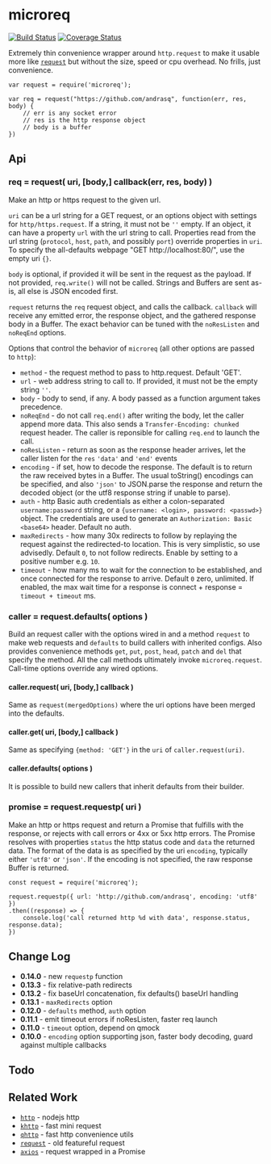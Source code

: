 microreq
========
[![Build Status](https://github.com/andrasq/node-microreq/actions/workflows/nodejs.yml/badge.svg)](https://github.com/andrasq/node-microreq/actions/workflows/nodejs.yml)
[![Coverage Status](https://coveralls.io/repos/github/andrasq/node-microreq/badge.svg?branch=master)](https://coveralls.io/github/andrasq/node-microreq?branch=master)

Extremely thin convenience wrapper around `http.request` to make it usable more like
[`request`](https://npmjs.com/package/request) but without the size, speed or cpu
overhead.  No frills, just convenience.

    var request = require('microreq');

    var req = request("https://github.com/andrasq", function(err, res, body) {
        // err is any socket error
        // res is the http response object
        // body is a buffer
    })


Api
---

### req = request( uri, [body,] callback(err, res, body) )

Make an http or https request to the given url.

`uri` can be a url string for a GET request, or an options object with settings for
`http/https.request`.  If a string, it must not be `''` empty.  If an object, it can
have a property `url` with the url string to call.  Properties read from the url string
(`protocol`, `host`, `path`, and possibly `port`) override properties in `uri`.
To specify the all-defaults webpage "GET http://localhost:80/", use the empty uri `{}`.

`body` is optional, if provided it will be sent in the request as the payload.  If not
provided, `req.write()` will not be called.  Strings and Buffers are sent as-is, all
else is JSON encoded first.

`request` returns the `req` request object, and calls the callback.  `callback` will
receive any emitted error, the response object, and the gathered response body in a
Buffer.  The exact behavior can be tuned with the `noResListen` and `noReqEnd` options.

Options that control the behavior of `microreq` (all other options are passed to `http`):

- `method` - the request method to pass to http.request.  Default 'GET'.
- `url` - web address string to call to.  If provided, it must not be the empty string `''`.
- `body` - body to send, if any.  A body passed as a function argument takes precedence.
- `noReqEnd` - do not call `req.end()` after writing the body, let the caller append
     more data.  This also sends a `Transfer-Encoding: chunked` request header.
     The caller is reponsible for calling `req.end` to launch the call.
- `noResListen` - return as soon as the response header arrives, let the caller listen
    for the `res` `'data'` and `'end'` events
- `encoding` - if set, how to decode the response.  The default is to return the raw
    received bytes in a Buffer.  The usual toString() encodings can be specified, and
    also `'json'` to JSON.parse the response and return the decoded object (or the
    utf8 response string if unable to parse).
- `auth` - http Basic auth credentials as either a colon-separated `username:password`
    string, or a `{username: <login>, password: <passwd>}` object.  The credentials
    are used to generate an `Authorization: Basic <base64>` header.  Default no auth.
- `maxRedirects` - how many 30x redirects to follow by replaying the request against the
    redirected-to location.  This is very simplistic, so use advisedly.  Default `0`,
    to not follow redirects.  Enable by setting to a positive number e.g. `10`.
- `timeout` - how many ms to wait for the connection to be established, and once
    connected for the response to arrive.  Default `0` zero, unlimited.  If enabled,
    the max wait time for a response is connect + response = `timeout + timeout` ms.

### caller = request.defaults( options )

Build an request caller with the options wired in and a method `request` to make web
requests and `defaults` to build callers with inherited configs.  Also provides convenience
methods `get`, `put`, `post`, `head`, `patch` and `del` that specify the method.
All the call methods ultimately invoke `microreq.request`.
Call-time options override any wired options.

#### caller.request( uri, [body,] callback )

Same as `request(mergedOptions)` where the uri options have been merged into the defaults.

#### caller.get( uri, [body,] callback )

Same as specifying `{method: 'GET'}` in the `uri` of `caller.request(uri)`.

#### caller.defaults( options )

It is possible to build new callers that inherit defaults from their builder.

### promise = request.requestp( uri )

Make an http or https request and return a Promise that fulfills with the response,
or rejects with call errors or 4xx or 5xx http errors.  The Promise resolves with
properties `status` the http status code and `data` the returned data.  The format of
the data is as specified by the uri `encoding`, typically either `'utf8'` or `'json'`.
If the encoding is not specified, the raw response Buffer is returned.

    const request = require('microreq');

    request.requestp({ url: 'http://github.com/andrasq', encoding: 'utf8' })
    .then((response) => {
        console.log('call returned http %d with data', response.status, response.data);
    })


Change Log
----------

- **0.14.0** - new `requestp` function
- **0.13.3** - fix relative-path redirects
- **0.13.2** - fix baseUrl concatenation, fix defaults() baseUrl handling
- **0.13.1** - `maxRedirects` option
- **0.12.0** - `defaults` method, `auth` option
- **0.11.1** - emit timeout errors if noResListen, faster req launch
- **0.11.0** - `timeout` option, depend on qmock
- **0.10.0** - `encoding` option supporting json, faster body decoding, guard against multiple callbacks


Todo
----


Related Work
------------

- [`http`](https://nodejs.org/dist/latest/docs/api/http.html) - nodejs http
- [`khttp`](https://github.com/andrasq/node-k-http) - fast mini request
- [`qhttp`](https://npmjs.com/package/qhttp) - fast http convenience utils
- [`request`](https://npmjs.com/package/request) - old featureful request
- [`axios`](https://npmjs.com/package/axios) - request wrapped in a Promise
